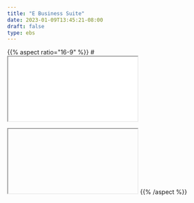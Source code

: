 ```yaml
---
title: "E Business Suite"
date: 2023-01-09T13:45:21-08:00
draft: false
type: ebs
---
```


{{% aspect ratio="16-9" %}}
#<iframe sandbox="allow-scripts allow-same-origin" src="../../static/ebs/ebs.html"></iframe>
<iframe sandbox="allow-scripts allow-same-origin">

<!DOCTYPE html>
<html lang="en">
<head>
<meta name='viewport' content='initial-scale = 1, minimum-scale = 1, maximum-scale = 1'/>
<meta http-equiv="Content-Type" content="text/html; charset=utf-8" />
<meta http-equiv="x-ua-compatible" content="IE=10">
<title>EBS-LA-Webinar</title>
<style type="text/css">#initialLoading{background:url(assets/htmlimages/loader.gif) no-repeat center center;background-color:#ffffff;position:absolute;margin:auto;top:0;left:0;right:0;bottom:0;z-index:10010;}</style>

"
"

<script>

var deviceReady = false;
var initCalled = false ;
var initialized = false;

function onBodyLoad()
{
	if(typeof window.device === 'undefined')
	{
		document.addEventListener("deviceready", onDeviceReady, false);
	}
	else
	{
		onDeviceReady();
	}
}
function isLivePreview()
{
	return  ( window.location.pathname.indexOf("\/livepreview") === 0 );
}

function onDeviceReady()
{
	deviceReady = true ;
	if(initCalled === true)
		initializeCP();
}

function isLivePreviewDirty()
{
	var reqUrl = window.location.protocol + "//" + window.location.host + "/livepreview/isLivePreviewDirty?folder=" + cp.previewFolder;
	var request = new XMLHttpRequest();
	request.open('GET', reqUrl);
	request.responseType = 'text';
	request.onload = function()
	{
  		var response = JSON.parse(request.response);
		  if(response.isDirty == false)
		  {
			return;
		  }
  		window.location.href = window.location.protocol + "//" + window.location.host + "/livepreview/" + response.folder + "/index.html";
	};
	request.send();
}

function initializeCP()
{
	if(initialized)
		return;
	initCalled = true ;
	if(cp.pg && deviceReady === false)
		return;

	function cpInit()
	{
		document.body.innerHTML = " <div class='cpMainContainer' id='cpDocument' style='left: 0px; top:0px;' >	<div id='main_container' style='top:0px;position:absolute;'>	<div id='projectBorder' style='top:0px;left:0px;position:absolute;display:block'></div>	<div class='shadow' id='project_container' style='left: 0px; top:0px;position:absolute;' >	<div id='project' class='cp-movie' style='width:1466px ;height:825px '>		<div id='project_main' class='cp-timeline cp-main'>			<div id='div_Slide' onclick='cp.handleClick(event)' style='top:0px; width:1466px ;height:825px ;position:absolute;-webkit-tap-highlight-color: rgba(0,0,0,0);'></div>			<canvas id='slide_transition_canvas'></canvas>		</div>		<div id='autoplayDiv' style='display:block;text-align:center;position:absolute;left:0px;top:0px;'>			<img id='autoplayImage' src='' style='position:absolute;display:block;vertical-align:middle;'/>			<div id='playImage' tabindex='9999' role='button' aria-label='play' onkeydown='cp.CPPlayButtonHandle(event)' onClick='cp.movie.play()' style='position:absolute;display:block;vertical-align:middle;'></div>		</div>		<div id='cc' style='left:0px; float:left;position:absolute;visibility:hidden;pointer-events:none;' onclick='cp.handleCCClick(event)'>			<div id='ccText' style='left:0px;float:left;position:absolute;width:100%;height:100%;'>			<p style='margin-left:8px;margin-right:8px;margin-top:2px;'>			</p>			</div>			<div id='ccClose' style='background-image:url(assets/htmlimages/ccClose.png);right:0px; float:right;position:absolute;cursor:pointer;width:13px;height:11px;' onclick='cp.showHideCC()'>			</div>		</div>	</div>	<div id='toc' style='left:0px; float:left;position:absolute;-webkit-tap-highlight-color: rgba(0,0,0,0);'>	</div>	<div id='playbar' style='left:0px; float:left;position:absolute'>	</div>	<div id='gestureIcon' class='gestureIcon'>	</div>	<div id='gestureHint' class='gestureHintDiv'>		<div id='gImage' class='gesturesHint'></div>	</div>	<div id='pwdv' style='display:block;text-align:center;position:absolute;width:100%;height:100%;left:0px;top:0px'></div>	<div id='exdv' style='display:block;text-align:center;position:absolute;width:100%;height:100%;left:0px;top:0px'></div>	</div>	</div></div><div id='blockUserInteraction' class='blocker' style='width:100%;height:100%;'>	<table style='width:100%;height:100%;text-align:center;vertical-align:middle' id='loading' class='loadingBackground'>		<tr style='width:100%;height:100%;text-align:center;vertical-align:middle'>			<td style='width:100%;height:100%;text-align:center;vertical-align:middle'>				<image id='preloaderImage'></image>				<div id='loadingString' class='loadingString'>Loading...</div>			</td>		</tr>	</table></div> <div id='initialLoading'></div>";
		cp.DoCPInit();
		var lCpExit = window["DoCPExit"];
		window["DoCPExit"] = function()
		{
			if(cp.UnloadActivties)
				cp.UnloadActivties();
			lCpExit();
		};

		if( window.CPYTAPINeeded )
		{
		  var tag = document.createElement('script');
		  tag.src = "https://www.youtube.com/iframe_api";
		  document.getElementsByTagName('head')[0].appendChild(tag);
		}

		if( window.CPVimeoAPINeeded )
		{
		  var tag = document.createElement('script');
		  tag.src = "https://player.vimeo.com/api/player.js";
		  document.getElementsByTagName('head')[0].appendChild(tag);
		}		
	}
	
	cpInit();
	initialized = true;
	if(isLivePreview() === true)
	{	
		cp.previewFolder = window.location.href.split("\/")[4];
		setInterval(isLivePreviewDirty, 1000);
	}
}

</script>

 </head>
<body onload="onBodyLoad()">
		<div id='initialLoading'></div>
<script>
		(function()
		{
			if(document.documentMode < 9)
			{
				document.body.innerHTML = "";
				document.write("The content you are trying to view is not supported in the current Document Mode of Internet Explorer. Change the Document Mode to Internet Explorer 9 Standards and try to view the content again.<br>To change the Document Mode, press F12, click Document Mode: <current mode>, and then select Internet Explorer 9 Standards.");
				return;
			}
			window.addEventListener("load",function() 
			{
				setTimeout(function() 
				{					
					var script = document.createElement('script');
					script.type = 'text/javascript';
					script.src = 'assets/js/CPXHRLoader.js';
					script.defer = 'defer';
					script.onload = function()
					{
						var lCSSLoaded = false;
						var lJSLoaded = false;
						function constructDIVs()
						{
							if(lCSSLoaded && lJSLoaded)
							{
								initializeCP();
							}
						}
						cpXHRJSLoader.css('assets/css/CPLibraryAll.css',function() {
							lCSSLoaded = true;
							constructDIVs();
						});
						var lJSFiles = [  'assets/js/jquery-3.3.1.min.js','assets/js/CPM.js','assets/playbar/playbarScript.js' ];
						cpXHRJSLoader.js(lJSFiles,function()
						{
							//console.log("js loaded");

							var imagesJSONFiles = [ 'dr/imgmd.json' ];
							cpXHRJSLoader.loadImagesJSON(imagesJSONFiles,function(imageToJSONPathMap){
								cp.imageToJSONPathMap = imageToJSONPathMap;
								var imageJSONFiles = [ 'dr/img1.json','dr/img2.json','dr/img3.json','dr/img4.json','dr/img5.json','dr/img6.json','dr/img7.json','dr/img8.json','dr/img9.json' ];
								if(window.location.protocol.substr(0,4) == "file")
									cpXHRJSLoader.preloadURLs(imageJSONFiles, constructDIVs);
								lJSLoaded = true;
								if(window.location.protocol.substr(0,4) != "file" || !imageJSONFiles.length)
									constructDIVs();
							});
						});
					}
					document.getElementsByTagName('head')[0].appendChild(script);
				},1);
			},false);
		})();
		
</script>
<noscript style="text-align:center;font-size:24px;">Enable Javascript support in the browser.</noscript>
</body>
</html>


</iframe>
{{% /aspect %}}


